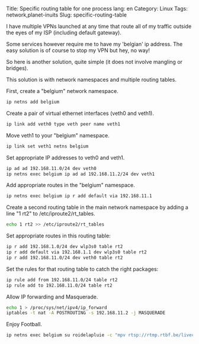 Title: Specific routing table for one process
lang: en
Category: Linux
Tags: network,planet-inuits
Slug: specific-routing-table

I have multiple VPNs launched at any time that route all of my traffic outside
the eyes of my ISP (including default gateway).

Some services however require me to have my 'belgian' ip address. The easy
solution is of course to stop my VPN but hey, no way!

So here is another solution, quite simple (it does not involve mangling or bridges).

This solution is with network namespaces and multiple routing tables.

First, create a "belgium" network namespace.

```bash
ip netns add belgium
```

Create a pair of virtual ethernet interfaces (veth0 and veth1).

```bash
ip link add veth0 type veth peer name veth1
```

Move veth1 to your "belgium" namespace.

```bash
ip link set veth1 netns belgium
```

Set appropriate IP addresses to veth0 and veth1.

```bash
ip ad ad 192.168.11.0/24 dev veth0
ip netns exec belgium ip ad ad 192.168.11.2/24 dev veth1
```

Add appropriate routes in the "belgium" namespace.

```bash
ip netns exec belgium ip r add default via 192.168.11.1
```

Create a second routing table in the main network namespace by adding a line "1 rt2" to /etc/iproute2/rt_tables.

```bash
echo 1 rt2 >> /etc/iproute2/rt_tables
```

Set appropriate routes in this routing table:

```bash
ip r add 192.168.1.0/24 dev wlp3s0 table rt2
ip r add default via 192.168.1.1 dev wlp3s0 table rt2
ip r add 192.168.11.0/24 dev veth0 table rt2
```

Set the rules for that routing table to catch the right packages:

```bash
ip rule add from 192.168.11.0/24 table rt2
ip rule add to 192.168.11.0/24 table rt2
```

Allow IP forwarding and Masquerade.

```bash
echo 1 > /proc/sys/net/ipv4/ip_forward
iptables -t nat -A POSTROUTING -s 192.168.11.2 -j MASQUERADE
```


Enjoy Football.

```bash
ip netns exec belgium su roidelapluie -c "mpv rtsp://rtmp.rtbf.be/livecast/laune"
```
